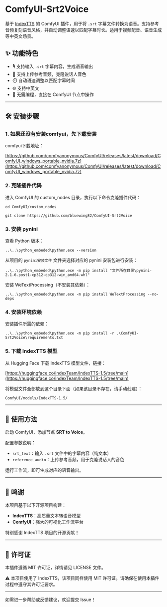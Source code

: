 # ComfyUI-Srt2Voice

基于 [IndexTTS](https://huggingface.co/IndexTeam/IndexTTS-1.5) 的 ComfyUI 插件，用于将 `.srt` 字幕文件转换为语音。支持参考音频复刻语音风格，并自动调整语速以匹配字幕时长。适用于视频配音、语音生成等中英文场景。

## ✨ 功能特色

- 🎙️ 支持输入 `.srt` 字幕内容，生成语音输出  
- 🧬 支持上传参考音频，克隆说话人音色  
- ⏱️ 自动语速调整以匹配字幕时间  
- 🌐 支持中英文
- 🔧 无需编程，直接在 ComfyUI 节点中操作

---

## 🛠️ 安装步骤

### 1. 如果还没有安装comfyui，先下载安装

comfyui下载地址：

[https://github.com/comfyanonymous/ComfyUI/releases/latest/download/ComfyUI_windows_portable_nvidia.7z](https://github.com/comfyanonymous/ComfyUI/releases/latest/download/ComfyUI_windows_portable_nvidia.7z)

### 2. 克隆插件代码

进入 ComfyUI 的 custom_nodes 目录，执行以下命令克隆插件代码：

`cd ComfyUI/custom_nodes`

`git clone https://github.com/bluewing82/ComfyUI-Srt2Voice`

### 3. 安装 pynini

查看 Python 版本：

`..\..\python_embeded\python.exe --version`

从项目的 `pynini安装文件` 文件夹选择对应的 pynini 安装包进行安装：

`..\..\python_embeded\python.exe -m pip install "文件所在目录\pynini-2.1.6.post1-cp312-cp312-win_amd64.whl"`

安装 WeTextProcessing（不安装其依赖）：

`..\..\python_embeded\python.exe -m pip install WeTextProcessing --no-deps`

### 4. 安装环境依赖

安装插件所需的依赖：

`..\..\python_embeded\python.exe -m pip install -r .\ComfyUI-Srt2Voice\requirements.txt`

### 5. 下载 IndexTTS 模型

从 Hugging Face 下载 IndexTTS 模型文件，链接：

[https://huggingface.co/IndexTeam/IndexTTS-1.5/tree/main](https://huggingface.co/IndexTeam/IndexTTS-1.5/tree/main)

将模型文件全部放到这个目录下面（如果该目录不存在，请手动创建）：

`ComfyUI/models/IndexTTS-1.5/`

---

## 🚀 使用方法

启动 ComfyUI，添加节点 **SRT to Voice**。

配置参数说明：

- `srt_text`：输入 `.srt` 文件中的字幕内容（纯文本）  
- `reference_audio`：上传参考音频，用于克隆说话人的音色

运行工作流，即可生成对应的语音输出。

---

## 🙏 鸣谢

本项目基于以下开源项目构建：

- **IndexTTS**：高质量文本转语音模型  
- **ComfyUI**：强大的可视化工作流平台  

特别感谢 IndexTTS 项目的开源贡献！

---

## 📄 许可证

本插件遵循 MIT 许可证，详情请见 LICENSE 文件。

⚠️ 本项目使用了 IndexTTS，该项目同样使用 MIT 许可证。请确保在使用本插件过程中遵守其许可证要求。

---

如需进一步帮助或反馈建议，欢迎提交 Issue！
